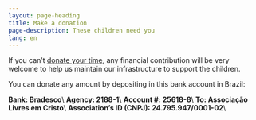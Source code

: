 ```yaml
---
layout: page-heading
title: Make a donation
page-description: These children need you
lang: en
---
```

If you can’t [donate your time][1], any financial contribution will be very welcome to help us maintain
our infrastructure to support the children.

You can donate any amount by depositing in this bank account in Brazil:

**Bank: Bradesco**\\
**Agency: 2188-1**\\
**Account #: 25618-8**\\
**To: Associação Livres em Cristo**\\
**Association’s ID (CNPJ): 24.795.947/0001-02**\\

[1]: /seja-voluntario

